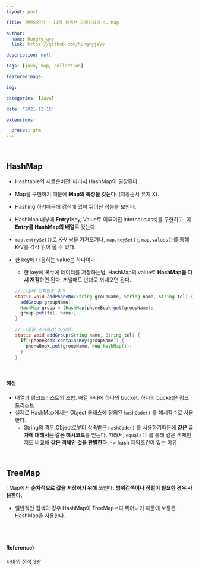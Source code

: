 ```yaml
---
layout: post

title: 자바의정석 - 11장 컬렉션 프레임워크 4. Map

author: 
  name: hungryjayy
  link: https://github.com/hungryjayy

description: null

tags: [java, map, collection]

featuredImage: 

img: 

categories: [Java]

date: '2021-12-15'

extensions:

  preset: gfm
---
```


<br>

## HashMap

* Hashtable의 새로운버전. 따라서 HashMap이 권장된다.

* Map을 구현하기 때문에 **Map의 특성을 갖는다**. (저장순서 유지 X).

* Hashing 하기때문에 검색에 있어 뛰어난 성능을 보인다.

* HashMap 내부에 **Entry**(Key, Value로 이루어진 internal class)를 구현하고, 이 **Entry를 HashMap의 배열**로 갖는다.

* `map.entrySet()`로 K-V 쌍을 가져오거나, `map.keySet()`, `map,values()`를 통해 K-V를 각각 읽어 올 수 있다.

* 한 key에 대응하는 value는 하나이다.

  * 한 key에 복수에 데이터를 저장하는법: HashMap의 value로 **HashMap을 다시 저장**하면 된다. 꺼낼때도 반대로 꺼내오면 된다.

  ```java
  // 그룹에 전화번호 추가
  static void addPhoneNo(String groupName, String name, String tel) {
    addGroup(groupName);
    HashMap group = (HashMap)phoneBook.get(groupName);
    group.put(tel, name);
  }
  
  // 그룹을 추가하기(초기에)
  static void addGroup(String name, String tel) {
    if(!phoneBook.containsKey(groupName)) {
      phoneBook.put(groupName, new HashMap());
    }
  }
  ```

<br>

#### 해싱

* 배열과 링크드리스트의 조합. 배열 하나에 하나의 bucket. 하나의 bucket은 링크드리스트
* 실제로 HashMap에서는 Object 클래스에 정의된 `hashCode()` 를 해시함수로 사용한다.
  * String의 경우 Object로부터 상속받은 `hashCode()` 를 사용하기때문에 **같은 글자에 대해서는 같은 해시코드**를 얻는다. 따라서, `equals()` 를 통해 같은 객체인지도 비교해 **같은 객체인 것을 판별한다.** -> hash 제약조건이 있는 이유

<br>

## TreeMap

: Map에서 **순차적으로 값을 저장하기 위해** 쓰인다. **범위검색이나 정렬이 필요한 경우 사용한다.**

* 일반적인 검색의 경우 HashMap이 TreeMap보다 뛰어나기 때문에 보통은 HashMap을 사용한다.

<br><br>

#### Reference)

자바의 정석 3판